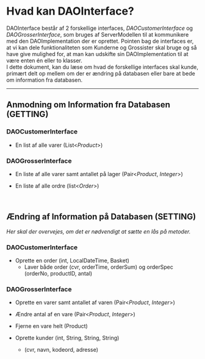 <h1>Hvad kan DAOInterface?</h1>
DAOInterface består af 2 forskellige interfaces, <i>DAOCustomerInterface</i> og <i>DAOGrosserInterface</i>, som bruges af ServerModellen til at kommunikere med den DAOImplementation der er oprettet.
Pointen bag de interfaces er, at vi kan dele funktionaliteten som Kunderne og Grossister skal bruge og så have give mulighed for, at man kan udskifte sin DAOImplementation til at være enten én eller to klasser.
<br>
I dette dokument, kan du læse om hvad de forskellige interfaces skal kunde, primært delt op mellem om der er ændring på databasen eller bare at bede om information fra databasen.
<hr>

<h2>Anmodning om Information fra Databasen (GETTING)</h2>
<h3>DAOCustomerInterface</h3>

* En list af alle varer (List<<i>Product</i>>)

<h3>DAOGrosserInterface</h3>

* En liste af alle varer samt antallet på lager (Pair<<i>Product</i>, <i>Integer</i>>)
  
* En liste af alle ordre (list<<i>Order</i>>)

<br>

<h2>Ændring af Information på Databasen (SETTING)</h2>
<em>Her skal der overvejes, om det er nødvendigt at sætte en lås på metoder.</em>

<h3>DAOCustomerInterface</h3>

* Oprette en order (int, LocalDateTime, Basket)
	* Laver både order (cvr, orderTime, orderSum) og orderSpec (orderNo, productID, antal)

<h3>DAOGrosserInterface</h3>

* Oprette en varer samt antallet af varen (Pair<<i>Product</i>, <i>Integer</i>>)

* Ændre antal af en vare (Pair<<i>Product</i>, <i>Integer</i>>)

* Fjerne en vare helt (Product)

* Oprette kunder (int, String, String, String)
	* (cvr, navn, kodeord, adresse)